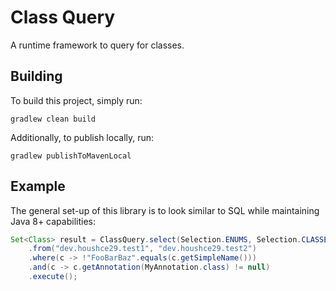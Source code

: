 # Class Query
A runtime framework to query for classes.

## Building
To build this project, simply run:
```
gradlew clean build
```
Additionally, to publish locally, run:
```
gradlew publishToMavenLocal
```

## Example
The general set-up of this library is to look similar to SQL while maintaining Java 8+ capabilities:
```java
Set<Class> result = ClassQuery.select(Selection.ENUMS, Selection.CLASSES)
    .from("dev.houshce29.test1", "dev.houshce29.test2")
    .where(c -> !"FooBarBaz".equals(c.getSimpleName()))
    .and(c -> c.getAnnotation(MyAnnotation.class) != null)
    .execute();
```